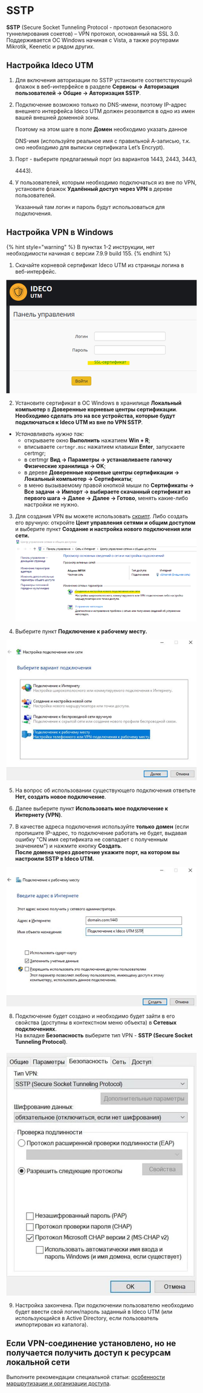 # SSTP

**SSTP** \(Secure Socket Tunneling Protocol - протокол безопасного туннелирования сокетов\) – VPN протокол, основанный на SSL 3.0. Поддерживается ОС Windows начиная с Vista, а также роутерами Mikrotik, Keenetic и рядом других.

## Настройка Ideco UTM

1. Для включения авторизации по SSTP установите соответствующий флажок в веб-интерфейсе в разделе **Сервисы -&gt; Авторизация пользователей -&gt; Общие -&gt; Авторизация SSTP**.
2. Подключение возможно только по DNS-имени, поэтому IP-адрес внешнего интерфейса Ideco UTM должен резолвится в одно из имен вашей внешней доменной зоны.  

   Поэтому на этом шаге в поле **Домен** необходимо указать данное

   DNS-имя \(используйте реальное имя с правильной А-записью, т.к. оно необходимо для выписки сертификата Let’s Encrypt\).

3. Порт - выберите предлагаемый порт \(из вариантов 1443, 2443, 3443,

   4443\).

4. У пользователей, которым необходимо подключаться из вне по VPN, установите флажок **Удалённый доступ через VPN** в дереве пользователей.  

   Указанный там логин и пароль будут использоваться для подключения.

## Настройка VPN в Windows

{% hint style="warning" %}
В пунктах 1-2 инструкции, нет необходимости начиная с версии 7.9.9 build 155.
{% endhint %}

1. Скачайте корневой сертификат Ideco UTM из страницы логина в веб-интерфейс.

![](../../../../.gitbook/assets/11239500.png)

2. Установите сертификат в ОС Windows в хранилище **Локальный компьютер** в **Доверенные корневые центры сертификации**.  
**Необходимо сделать это на все устройства, которые будут подключаться к Ideco UTM из вне по VPN SSTP**_._

* _Устанавливать нужно так:_  
  * открываете окно **Выполнить** нажатием **Win + R**;  
  * вписываете `certmgr.msc` нажатием клавиши **Enter**, запускаете certmgr;  
  * в certmgr **Вид -&gt; Параметры -&gt; устанавливаете галочку Физические хранилища -&gt; OK**;  
  * в дереве **Доверенные корневые центры сертификации -&gt; Локальный компьютер -&gt; Сертификаты**;  
  * в меню вызываемому правой кнопкой мыши по **Сертификаты -&gt; Все задачи -&gt; Импорт -&gt; выбираете скачанный сертификат из первого шага -&gt; Далее -&gt; Далее -&gt; Готово**, менять какие-либо настройки не нужно.  

3. Для создания VPN вы можете использовать [скрипт](skript_avtomaticheskogo_sozdaniya_polzovatelskikh_podklyuchenii_po_sstp.md). Либо создать его вручную: откройте **Цент управления сетями и общим доступом** и выберите пункт **Создание и настройка нового подключения или сети.**  
![](../../../../.gitbook/assets/11239499.png)

4. Выберите пункт **Подключение к рабочему месту.**

![](../../../../.gitbook/assets/подключение_к_рабочему_месту%20%281%29%20%281%29%20%282%29.jpeg)

5. На вопрос об использовании существующего подключения ответьте **Нет, создать новое подключение**.

6. Далее выберите пункт **Использовать мое подключение к Интернету \(VPN\)**.

7. В качестве адреса подключения используйте **только** **домен** \(если пропишите IP-адрес, то подключение работать не будет, выдавая ошибку "CN имя сертификата не совпадает с полученным значением"\) и нажмите кнопку **Создать**.  
**После домена через двоеточие укажите порт, на котором вы настроили SSTP в Ideco UTM.**

![](../../../../.gitbook/assets/16842763.jpg)

8. Подключение будет создано и необходимо будет зайти в его свойства \(доступны в контекстном меню объекта\) в **Сетевых подключениях**.  
На вкладке **Безопасность** выберите тип VPN - **SSTP \(Secure Socket Tunneling Protocol\)**.

![](../../../../.gitbook/assets/24936449.jpg)

9. Настройка закончена. При подключении пользователю необходимо будет ввести свой логин/пароль заданный в Ideco UTM \(или использующийся в Active Directory, если пользователь импортирован из каталога\).

## Если VPN-соединение установлено, но не получается получить доступ к ресурсам локальной сети

Выполните рекомендации специальной статьи: [особенности маршрутизации и организации доступа](../features.md).

